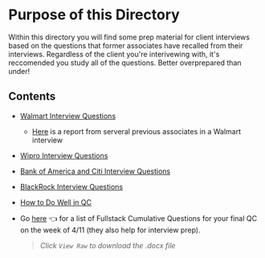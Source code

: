 # Purpose of this Directory
Within this directory you will find some prep material for client interviews based on the questions that former associates have recalled from their interviews.  Regardless of the client you're interivewing with, it's reccomended you study all of the questions.  Better overprepared than under!

## Contents
- [Walmart Interview Questions](https://github.com/220214-Enterprise-Angular/demos/blob/main/interviews/walmart.md)
  - [Here](https://docs.google.com/spreadsheets/d/1PVKgjH_LgKxR5LaUCgGqbdwwWAUQtVqUjNMQa9TKyCc/edit?usp=sharing) is a report from serveral previous associates in a Walmart interview
  
- [Wipro Interview Questions](https://github.com/220214-Enterprise-Angular/demos/blob/main/interviews/wipro.md)

- [Bank of America and Citi Interview Questions](https://github.com/220214-Enterprise-Angular/demos/blob/main/interviews/bofa-and-citi.md)

- [BlackRock Interview Questions](https://github.com/220214-Enterprise-Angular/demos/blob/main/interviews/blackrock.md)

- [How to Do Well in QC](https://github.com/220214-Enterprise-Angular/demos/blob/main/how-to-do-well-in-qc.md)

- Go [here](https://github.com/220214-Enterprise-Angular/demos/blob/main/interviews/Enterprise_Cumulative_Review_Questions.docx) 👈 for a list of Fullstack Cumulative Questions for your final QC on the week of 4/11 (they also help for interview prep).
  > *Click `View Raw` to download the .docx file*
